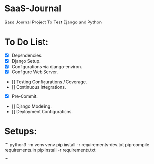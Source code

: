 # SaaS-Journal
Sass Journal Project To Test Django and Python

# To Do List:
* [x] Dependencies.
* [x] Django Setup.
* [x] Configurations via django-environ.
* [x] Configure Web Server.
* [] Testing Configurations / Coverage.
* [] Continuous Integrations.
* [x] Pre-Commit.
* [] Django Modeling.
* [] Deployment Configurations.


# Setups:
'''
python3 -m venv venv
pip install -r requirements-dev.txt
pip-compile requirements.in
pip install -r requirements.txt

'''